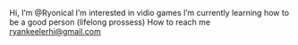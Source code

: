 Hi, I’m @Ryonical
I’m interested in vidio games
I’m currently learning how to be a good person (lifelong prossess)
How to reach me ryankeelerhi@gmail.com
